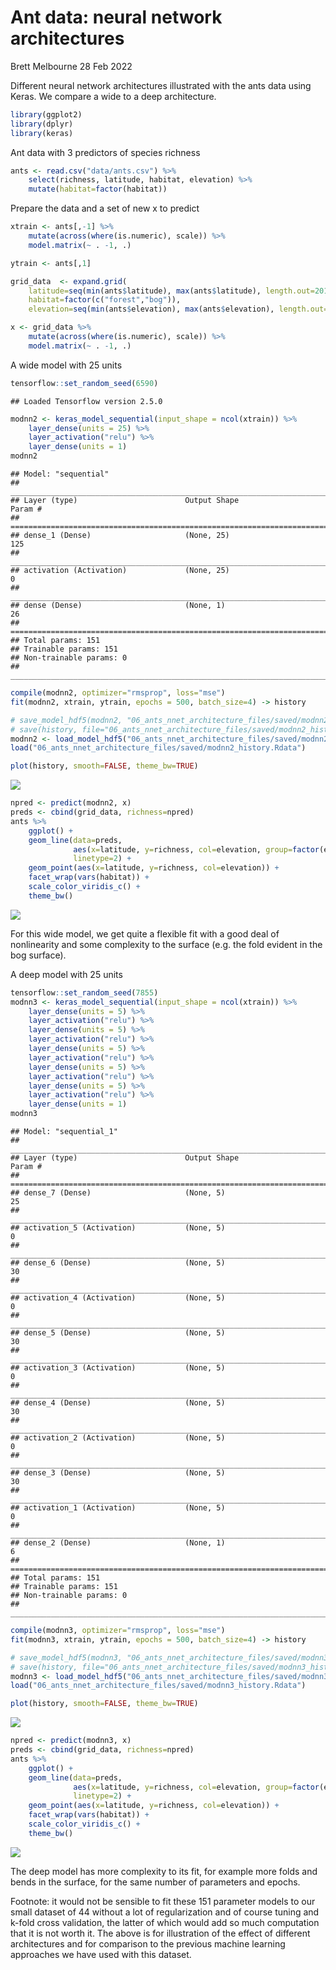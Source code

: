 Ant data: neural network architectures
================
Brett Melbourne
28 Feb 2022

Different neural network architectures illustrated with the ants data
using Keras. We compare a wide to a deep architecture.

``` r
library(ggplot2)
library(dplyr)
library(keras)
```

Ant data with 3 predictors of species richness

``` r
ants <- read.csv("data/ants.csv") %>% 
    select(richness, latitude, habitat, elevation) %>% 
    mutate(habitat=factor(habitat))
```

Prepare the data and a set of new x to predict

``` r
xtrain <- ants[,-1] %>% 
    mutate(across(where(is.numeric), scale)) %>% 
    model.matrix(~ . -1, .)

ytrain <- ants[,1]

grid_data  <- expand.grid(
    latitude=seq(min(ants$latitude), max(ants$latitude), length.out=201),
    habitat=factor(c("forest","bog")),
    elevation=seq(min(ants$elevation), max(ants$elevation), length.out=51))

x <- grid_data %>% 
    mutate(across(where(is.numeric), scale)) %>% 
    model.matrix(~ . -1, .)
```

A wide model with 25 units

``` r
tensorflow::set_random_seed(6590)
```

    ## Loaded Tensorflow version 2.5.0

``` r
modnn2 <- keras_model_sequential(input_shape = ncol(xtrain)) %>%
    layer_dense(units = 25) %>%
    layer_activation("relu") %>% 
    layer_dense(units = 1)
modnn2
```

    ## Model: "sequential"
    ## ________________________________________________________________________________
    ## Layer (type)                        Output Shape                    Param #     
    ## ================================================================================
    ## dense_1 (Dense)                     (None, 25)                      125         
    ## ________________________________________________________________________________
    ## activation (Activation)             (None, 25)                      0           
    ## ________________________________________________________________________________
    ## dense (Dense)                       (None, 1)                       26          
    ## ================================================================================
    ## Total params: 151
    ## Trainable params: 151
    ## Non-trainable params: 0
    ## ________________________________________________________________________________

``` r
compile(modnn2, optimizer="rmsprop", loss="mse")
fit(modnn2, xtrain, ytrain, epochs = 500, batch_size=4) -> history
```

``` r
# save_model_hdf5(modnn2, "06_ants_nnet_architecture_files/saved/modnn2.hdf5")
# save(history, file="06_ants_nnet_architecture_files/saved/modnn2_history.Rdata")
modnn2 <- load_model_hdf5("06_ants_nnet_architecture_files/saved/modnn2.hdf5")
load("06_ants_nnet_architecture_files/saved/modnn2_history.Rdata")
```

``` r
plot(history, smooth=FALSE, theme_bw=TRUE)
```

![](06_ants_nnet_architecture_files/figure-gfm/unnamed-chunk-7-1.png)<!-- -->

``` r
npred <- predict(modnn2, x)
preds <- cbind(grid_data, richness=npred)
ants %>% 
    ggplot() +
    geom_line(data=preds, 
              aes(x=latitude, y=richness, col=elevation, group=factor(elevation)),
              linetype=2) +
    geom_point(aes(x=latitude, y=richness, col=elevation)) +
    facet_wrap(vars(habitat)) +
    scale_color_viridis_c() +
    theme_bw()
```

![](06_ants_nnet_architecture_files/figure-gfm/unnamed-chunk-8-1.png)<!-- -->

For this wide model, we get quite a flexible fit with a good deal of
nonlinearity and some complexity to the surface (e.g. the fold evident
in the bog surface).

A deep model with 25 units

``` r
tensorflow::set_random_seed(7855)
modnn3 <- keras_model_sequential(input_shape = ncol(xtrain)) %>%
    layer_dense(units = 5) %>%
    layer_activation("relu") %>%
    layer_dense(units = 5) %>%
    layer_activation("relu") %>% 
    layer_dense(units = 5) %>%
    layer_activation("relu") %>% 
    layer_dense(units = 5) %>%
    layer_activation("relu") %>% 
    layer_dense(units = 5) %>%
    layer_activation("relu") %>% 
    layer_dense(units = 1)
modnn3
```

    ## Model: "sequential_1"
    ## ________________________________________________________________________________
    ## Layer (type)                        Output Shape                    Param #     
    ## ================================================================================
    ## dense_7 (Dense)                     (None, 5)                       25          
    ## ________________________________________________________________________________
    ## activation_5 (Activation)           (None, 5)                       0           
    ## ________________________________________________________________________________
    ## dense_6 (Dense)                     (None, 5)                       30          
    ## ________________________________________________________________________________
    ## activation_4 (Activation)           (None, 5)                       0           
    ## ________________________________________________________________________________
    ## dense_5 (Dense)                     (None, 5)                       30          
    ## ________________________________________________________________________________
    ## activation_3 (Activation)           (None, 5)                       0           
    ## ________________________________________________________________________________
    ## dense_4 (Dense)                     (None, 5)                       30          
    ## ________________________________________________________________________________
    ## activation_2 (Activation)           (None, 5)                       0           
    ## ________________________________________________________________________________
    ## dense_3 (Dense)                     (None, 5)                       30          
    ## ________________________________________________________________________________
    ## activation_1 (Activation)           (None, 5)                       0           
    ## ________________________________________________________________________________
    ## dense_2 (Dense)                     (None, 1)                       6           
    ## ================================================================================
    ## Total params: 151
    ## Trainable params: 151
    ## Non-trainable params: 0
    ## ________________________________________________________________________________

``` r
compile(modnn3, optimizer="rmsprop", loss="mse")
fit(modnn3, xtrain, ytrain, epochs = 500, batch_size=4) -> history
```

``` r
# save_model_hdf5(modnn3, "06_ants_nnet_architecture_files/saved/modnn3.hdf5")
# save(history, file="06_ants_nnet_architecture_files/saved/modnn3_history.Rdata")
modnn3 <- load_model_hdf5("06_ants_nnet_architecture_files/saved/modnn3.hdf5")
load("06_ants_nnet_architecture_files/saved/modnn3_history.Rdata")
```

``` r
plot(history, smooth=FALSE, theme_bw=TRUE)
```

![](06_ants_nnet_architecture_files/figure-gfm/unnamed-chunk-12-1.png)<!-- -->

``` r
npred <- predict(modnn3, x)
preds <- cbind(grid_data, richness=npred)
ants %>% 
    ggplot() +
    geom_line(data=preds, 
              aes(x=latitude, y=richness, col=elevation, group=factor(elevation)),
              linetype=2) +
    geom_point(aes(x=latitude, y=richness, col=elevation)) +
    facet_wrap(vars(habitat)) +
    scale_color_viridis_c() +
    theme_bw()
```

![](06_ants_nnet_architecture_files/figure-gfm/unnamed-chunk-13-1.png)<!-- -->

The deep model has more complexity to its fit, for example more folds
and bends in the surface, for the same number of parameters and epochs.

Footnote: it would not be sensible to fit these 151 parameter models to
our small dataset of 44 without a lot of regularization and of course
tuning and k-fold cross validation, the latter of which would add so
much computation that it is not worth it. The above is for illustration
of the effect of different architectures and for comparison to the
previous machine learning approaches we have used with this dataset.

